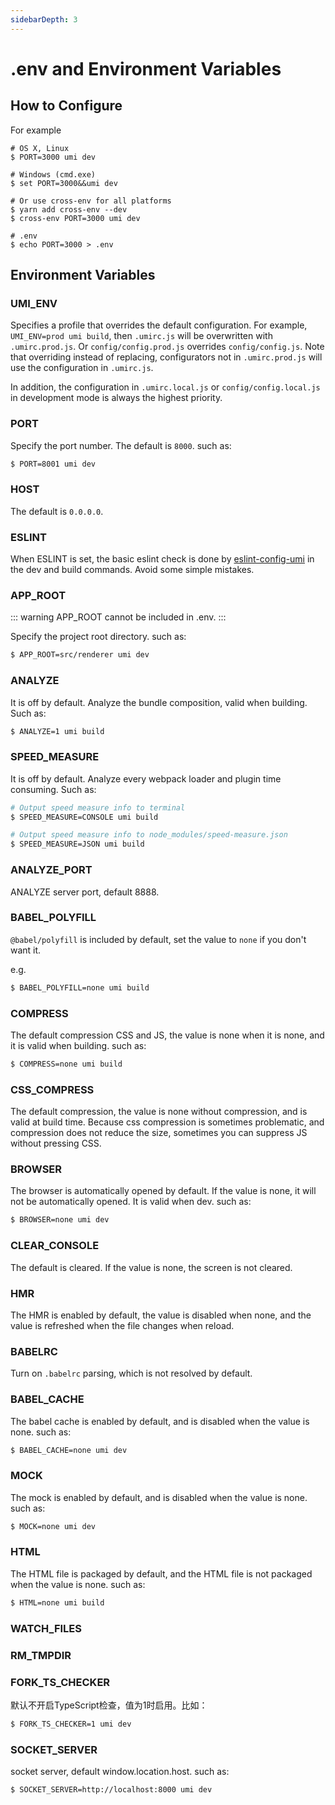 ```yaml
---
sidebarDepth: 3
---
```


# .env and Environment Variables

## How to Configure

For example

```
# OS X, Linux
$ PORT=3000 umi dev

# Windows (cmd.exe)
$ set PORT=3000&&umi dev

# Or use cross-env for all platforms
$ yarn add cross-env --dev
$ cross-env PORT=3000 umi dev

# .env
$ echo PORT=3000 > .env
```

## Environment Variables

### UMI_ENV

Specifies a profile that overrides the default configuration. For example, `UMI_ENV=prod umi build`, then `.umirc.js` will be overwritten with `.umirc.prod.js`. Or `config/config.prod.js` overrides `config/config.js`. Note that overriding instead of replacing, configurators not in `.umirc.prod.js` will use the configuration in `.umirc.js`.

In addition, the configuration in `.umirc.local.js` or `config/config.local.js` in development mode is always the highest priority.

### PORT

Specify the port number. The default is `8000`. such as:

```bash
$ PORT=8001 umi dev
```

### HOST

The default is `0.0.0.0`.

### ESLINT <Badge text="2.4.0+"/>

When ESLINT is set, the basic eslint check is done by [eslint-config-umi](https://github.com/umijs/umi/tree/master/packages/eslint-config-umi) in the dev and build commands. Avoid some simple mistakes.

### APP_ROOT

::: warning
APP_ROOT cannot be included in .env.
:::

Specify the project root directory. such as:

```bash
$ APP_ROOT=src/renderer umi dev
```

### ANALYZE

It is off by default. Analyze the bundle composition, valid when building. Such as:

```bash
$ ANALYZE=1 umi build
```

### SPEED_MEASURE

It is off by default. Analyze every webpack loader and plugin time consuming. Such as:

```bash
# Output speed measure info to terminal
$ SPEED_MEASURE=CONSOLE umi build

# Output speed measure info to node_modules/speed-measure.json
$ SPEED_MEASURE=JSON umi build
```

### ANALYZE_PORT

ANALYZE server port, default 8888.

### BABEL_POLYFILL <Badge text="2.2.0+"/>

`@babel/polyfill` is included by default, set the value to `none` if you don't want it.

e.g.

```bash
$ BABEL_POLYFILL=none umi build
```

### COMPRESS

The default compression CSS and JS, the value is none when it is none, and it is valid when building. such as:

```bash
$ COMPRESS=none umi build
```

### CSS_COMPRESS

The default compression, the value is none without compression, and is valid at build time. Because css compression is sometimes problematic, and compression does not reduce the size, sometimes you can suppress JS without pressing CSS.

### BROWSER

The browser is automatically opened by default. If the value is none, it will not be automatically opened. It is valid when dev. such as:

```bash
$ BROWSER=none umi dev
```

### CLEAR_CONSOLE

The default is cleared. If the value is none, the screen is not cleared.

### HMR

The HMR is enabled by default, the value is disabled when none, and the value is refreshed when the file changes when reload.

### BABELRC

Turn on `.babelrc` parsing, which is not resolved by default.

### BABEL_CACHE

The babel cache is enabled by default, and is disabled when the value is none. such as:

```bash
$ BABEL_CACHE=none umi dev
```

### MOCK

The mock is enabled by default, and is disabled when the value is none. such as:

```bash
$ MOCK=none umi dev
```

### HTML

The HTML file is packaged by default, and the HTML file is not packaged when the value is none. such as:

```bash
$ HTML=none umi build
```

### WATCH_FILES

### RM_TMPDIR
### FORK_TS_CHECKER
默认不开启TypeScript检查，值为1时启用。比如：
 ```bash
$ FORK_TS_CHECKER=1 umi dev
 ```
### SOCKET_SERVER
socket server, default  window.location.host.
such as:
```bash
$ SOCKET_SERVER=http://localhost:8000 umi dev
```

